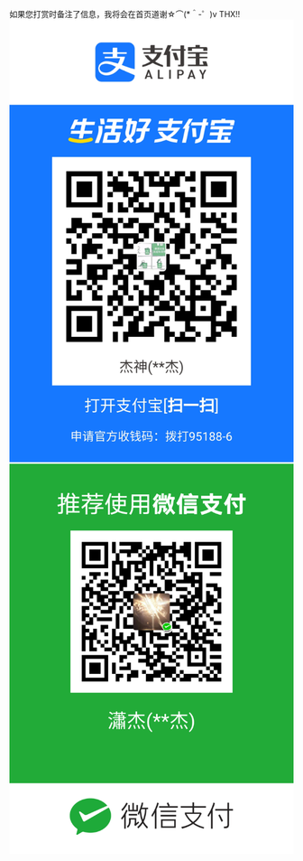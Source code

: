 如果您打赏时备注了信息，我将会在首页道谢☆⌒(*＾-゜)v THX!!
![Icon](../art/1607690790369.jpg)
![Icon](../art/mm_facetoface_collect_qrcode_1607690850734.png)